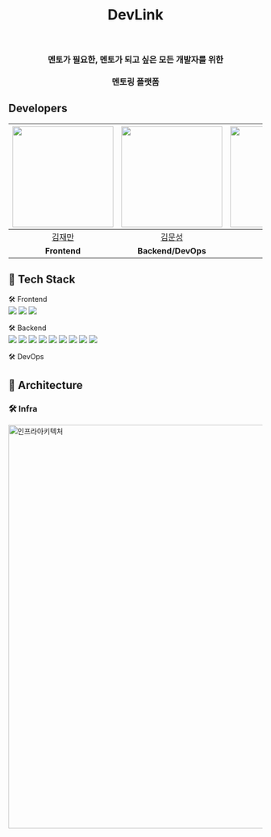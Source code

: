 <div align="center">
<h1>DevLink</h1>
<br>
<h3>멘토가 필요한, 멘토가 되고 싶은 모든 개발자를 위한<br><br>
  멘토링 플랫폼</h3>
</div>

## Developers
|<img src="https://avatars.githubusercontent.com/u/90954655?v=4" width=200>|<img src="https://avatars.githubusercontent.com/u/79830859?v=4" width=200>|<img src="https://avatars.githubusercontent.com/u/80077569?v=4" width=200>|<img src="https://avatars.githubusercontent.com/u/12035241?v=4" width=200>|<img src="https://avatars.githubusercontent.com/u/127823969?v=4" width=200>|
|:--------:|:--------:|:--------:|:--------:|:--------:|
|[김재만](https://github.com/mannMae)|[김문성](https://github.com/moonstar0331)|[강민구](https://github.com/mgKang3646)|[성종욱](https://github.com/Jongwook-Seong)|[최승진](https://github.com/digitaltulbo)|
|**Frontend**|**Backend/DevOps**|**Backend**|**Backend**|**DevOps**|

## 🚀 Tech Stack
🛠️ Frontend
<br>
<img src="https://img.shields.io/badge/REACT-61DAFB?style=for-the-badge&logo=react&logoColor=white">
<img src="https://img.shields.io/badge/REDUX-764ABC?style=for-the-badge&logo=redux&logoColor=white">
<img src="https://img.shields.io/badge/SOCKJS-010101?style=for-the-badge&logo=sockjs&logoColor=white">

🛠️ Backend
<br>
<img src="https://img.shields.io/badge/JAVA-007396?style=for-the-badge&logo=java&logoColor=white">
<img src="https://img.shields.io/badge/SPRING BOOT-6DB33F?style=for-the-badge&logo=spring Boot&logoColor=white">
<img src="https://img.shields.io/badge/SPRING DATA JPA-010101?style=for-the-badge&logo=spring data jpa&logoColor=white">
<img src="https://img.shields.io/badge/SPRING SECURITY-717171?style=for-the-badge&logo=spring security&logoColor=white">
<img src="https://img.shields.io/badge/SPRING CLOUD-010101?style=for-the-badge&logo=spring cloud&logoColor=white">
<img src="https://img.shields.io/badge/MYSQL-4479A1?style=for-the-badge&logo=spring boot&logoColor=white">
<img src="https://img.shields.io/badge/AMAZON S3-569A31?style=for-the-badge&logo=amazon s3&logoColor=white">
<img src="https://img.shields.io/badge/Kafka-232F3E?style=for-the-badge&logo=kafka&logoColor=white">
<img src="https://img.shields.io/badge/REDIS-DC382D?style=for-the-badge&logo=redis&logoColor=white">

🛠️ DevOps
<br>

## 🚀 Architecture
### 🛠️ Infra

<img width="9116" alt="인프라아키텍처" src="https://github.com/Dokcer-DevLink/.github/assets/80077569/9ab61405-c861-4bb0-87fe-5271897ed503"  width="1350" height="800">
